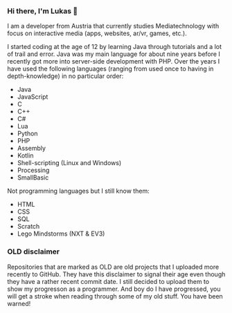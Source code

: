 ### Hi there, I'm Lukas 👋

I am a developer from Austria that currently studies Mediatechnology with focus on interactive media (apps, websites, ar/vr, games, etc.).

I started coding at the age of 12 by learning Java through tutorials and a lot of trail and error.
Java was my main language for about nine years before I recently got more into server-side development with PHP.
Over the years I have used the following languages (ranging from used once to having in depth-knowledge) in no particular order:
- Java
- JavaScript
- C
- C++
- C#
- Lua
- Python
- PHP
- Assembly
- Kotlin
- Shell-scripting (Linux and Windows)
- Processing
- SmallBasic

Not programming languages but I still know them:
- HTML
- CSS
- SQL
- Scratch
- Lego Mindstorms (NXT & EV3)

### OLD disclaimer
Repositories that are marked as OLD are old projects that I uploaded more recently to GitHub.
They have this disclaimer to signal their age even though they have a rather recent commit date.
I still decided to upload them to show my progresson as a programmer.
And boy do I have progressed, you will get a stroke when reading through some of my old stuff.
You have been warned!
